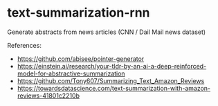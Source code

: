 # text-summarization-rnn

Generate abstracts from news articles (CNN / Dail Mail news dataset)

References:
- https://github.com/abisee/pointer-generator
- https://einstein.ai/research/your-tldr-by-an-ai-a-deep-reinforced-model-for-abstractive-summarization
- https://github.com/Tony607/Summarizing_Text_Amazon_Reviews
- https://towardsdatascience.com/text-summarization-with-amazon-reviews-41801c2210b

